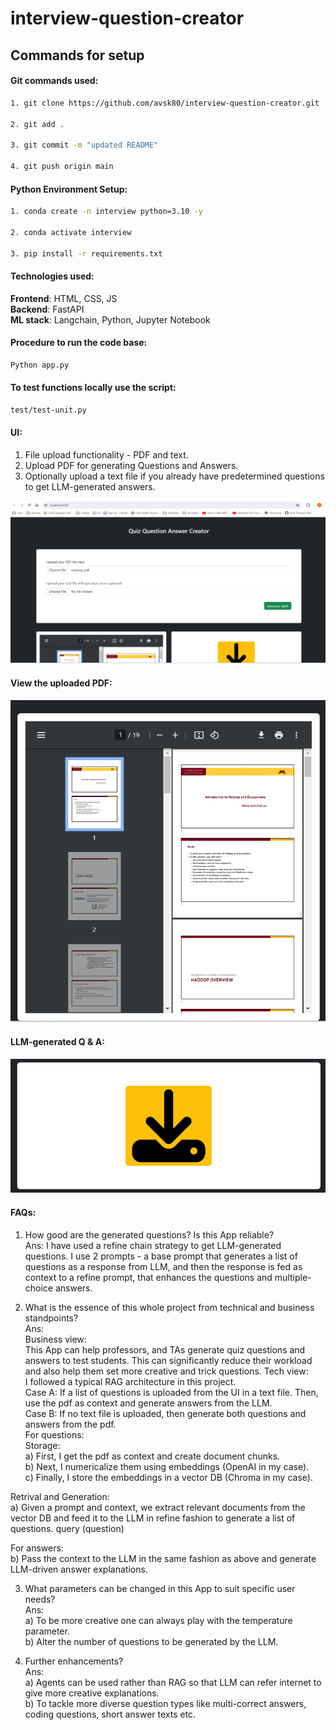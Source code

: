 # interview-question-creator

## Commands for setup

#### Git commands used:

```bash
1. git clone https://github.com/avsk80/interview-question-creator.git

2. git add .

3. git commit -m "updated README"

4. git push origin main
```

#### Python Environment Setup:

```bash
1. conda create -n interview python=3.10 -y

2. conda activate interview

3. pip install -r requirements.txt

```

#### Technologies used:
**Frontend**: HTML, CSS, JS <br>
**Backend**: FastAPI <br>
**ML stack**: Langchain, Python, Jupyter Notebook <br>

#### Procedure to run the code base:

```bash
Python app.py
```

#### To test functions locally use the script: 
``` bash
test/test-unit.py
```

#### UI:
1. File upload functionality - PDF and text. <br>
2. Upload PDF for generating Questions and Answers. <br>
3. Optionally upload a text file if you already have predetermined questions to get LLM-generated answers. <br>

![UI](https://github.com/avsk80/interview-question-creator/blob/main/images/quiz-4.png)

#### View the uploaded PDF:
![view-pdf](https://github.com/avsk80/interview-question-creator/blob/main/images/quiz-2.png)

#### LLM-generated Q & A:
![QA](https://github.com/avsk80/interview-question-creator/blob/main/images/quiz-3.png)

#### FAQs:
1. How good are the generated questions? Is this App reliable? <br>
Ans: I have used a refine chain strategy to get LLM-generated questions. I use 2 prompts - a base prompt that generates a list of questions as a response from LLM, and then the response is fed as context to a refine prompt, that enhances the questions and multiple-choice answers. <br>

2. What is the essence of this whole project from technical and business standpoints? <br>
Ans: <br>
Business view: <br>
This App can help professors, and TAs generate quiz questions and answers to test students. This can significantly reduce their workload and also help them set more creative and trick questions. <be>
Tech view: <br>
I followed a typical RAG architecture in this project.<br>
Case A: If a list of questions is uploaded from the UI in a text file. Then, use the pdf as context and generate answers from the LLM. <br>
Case B: If no text file is uploaded, then generate both questions and answers from the pdf. <br>
For questions: <br>
Storage:<br>
a) First, I get the pdf as context and create document chunks. <br>
b) Next, I numericalize them using embeddings (OpenAI in my case). <br>
c) Finally, I store the embeddings in a vector DB (Chroma in my case). <br>

Retrival and Generation:<br>
a) Given a prompt and context, we extract relevant documents from the vector DB and feed it to the LLM in refine fashion to generate a list of questions.
 query (question) <br>

For answers: <br>
b) Pass the context to the LLM in the same fashion as above and generate LLM-driven answer explanations. <br>

3. What parameters can be changed in this App to suit specific user needs? <br>
Ans: <br>
a) To be more creative one can always play with the temperature parameter. <br>
b) Alter the number of questions to be generated by the LLM. <br>

4. Further enhancements? <br>
Ans: <br>
a) Agents can be used rather than RAG so that LLM can refer internet to give more creative explanations. <br>
b) To tackle more diverse question types like multi-correct answers, coding questions, short answer texts etc. <br>
